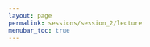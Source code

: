 ```yaml
---
layout: page
permalink: sessions/session_2/lecture
menubar_toc: true
---
```


<script src="{{ site.baseurl }}/assets/js/vanilla-back-to-top.min.js"></script>
<script>addBackToTop()</script>


<object data="assets/DCEG_Statistical_Genetics_Workshop_09132023.pdf" width="1000" height="1000" type='application/pdf'></object>

